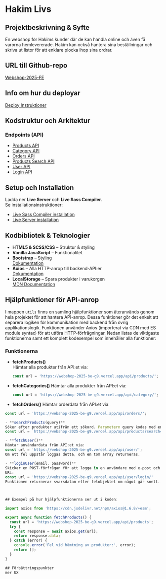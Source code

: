 # Hakim Livs

## Projektbeskrivning & Syfte

En webshop för Hakims kunder där de kan handla online och även få varorna hemlevererade. Hakim kan också hantera sina beställningar och skriva ut listor för att enklare plocka ihop sina ordrar.

## URL till Github-repo

[Webshop-2025-FE](https://github.com/Becczs/Webshop-2025-FE.git)

## Info om hur du deployar

[Deploy Instruktioner](https://willandskill.notion.site/Projekt-upps-ttning-Frontend-1b617cd1771581d49123f895777366cb)

## Kodstruktur och Arkitektur

### Endpoints (API)

- [Products API](https://webshop-2025-be-g9.vercel.app/api/products/)
- [Category API](https://webshop-2025-be-g9.vercel.app/api/category/)
- [Orders API](https://webshop-2025-be-g9.vercel.app/api/orders/)
- [Products Search API](https://webshop-2025-be-g9.vercel.app/api/products?search/)
- [User API](https://webshop-2025-be-g9.vercel.app/api/user/)
- [Login API](https://webshop-2025-be-g9.vercel.app/api/login/)

## Setup och Installation

Ladda ner **Live Server** och **Live Sass Compiler**.  
Se installationsinstruktioner:

- [Live Sass Compiler installation](https://dev.to/sampadsarker/install-and-customize-the-live-sass-compiler-19k9)
- [Live Server installation](https://code-you.org/students/resources/guides/install-live-server-in-vs-code/)

## Kodbibliotek & Teknologier

- **HTML5 & SCSS/CSS** – Struktur & styling
- **Vanilla JavaScript** – Funktionalitet
- **Bootstrap** – Styling  
  [Dokumentation](https://getbootstrap.com/docs/5.0/getting-started/introduction/)
- **Axios** – Alla HTTP-anrop till backend-API:er  
  [Dokumentation](https://axios-http.com/docs/intro)
- **LocalStorage** – Spara produkter i varukorgen  
  [MDN Documentation](https://developer.mozilla.org/en-US/docs/Web/API/Window/localStorage)

## Hjälpfunktioner för API-anrop

I mappen `utils` finns en samling hjälpfunktioner som återanvänds genom hela projektet för att hantera API-anrop. Dessa funktioner gör det enkelt att separera logiken för kommunikation med backend från övrig applikationslogik. Funktionen använder Axios (importerat via CDN med ES module syntax) för att utföra HTTP-förfrågningar. Nedan listas de viktigaste funktionerna samt ett komplett kodexempel som innehåller alla funktioner:

### Funktionerna
- **fetchProducts()**  
  Hämtar alla produkter från API:et via:  
  ```javascript
  const url = 'https://webshop-2025-be-g9.vercel.app/api/products/';

- **fetchCategories()**
  Hämtar alla produkter från API:et via:  
  ```javascript
  const url = 'https://webshop-2025-be-g9.vercel.app/api/category/';

- **fetchOrders()**
Hämtar orderdata från API:et via:
```javascript
const url = 'https://webshop-2025-be-g9.vercel.app/api/orders/';

- **searchProducts(query)**
Söker efter produkter utifrån ett sökord. Parametern query kodas med encodeURIComponent för att hantera specialtecken.
const url = `https://webshop-2025-be-g9.vercel.app/api/products?search=${encodeURIComponent(query)}`;

- **fetchUser()**
Hämtar användardata från API:et via:
const url = 'https://webshop-2025-be-g9.vercel.app/api/user/';
Om ett fel uppstår loggas detta, och en tom array returneras.

- **loginUser(email, password)**
Skickar en POST-förfrågan för att logga in en användare med e-post och lösenord.
URL:
const url = 'https://webshop-2025-be-g9.vercel.app/api/user/login/'
Funktionen returnerar svarsdatan eller felobjektet om något går snett.



## Exempel på hur hjälpfunktionerna ser ut i koden:

import axios from 'https://cdn.jsdelivr.net/npm/axios@1.6.8/+esm';

export async function fetchProducts() {
  const url = 'https://webshop-2025-be-g9.vercel.app/api/products';
  try {
    const response = await axios.get(url);
    return response.data;
  } catch (error) {
    console.error('Fel vid hämtning av produkter:', error);
    return [];
  }
}

## Förbättringspunkter
mer UX




